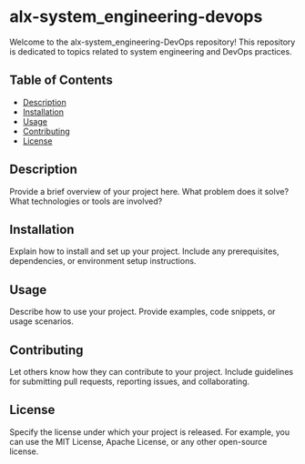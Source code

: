 
# alx-system_engineering-devops

Welcome to the alx-system_engineering-DevOps repository! This repository is dedicated to topics related to system engineering and DevOps practices.

## Table of Contents
- [Description](#description)
- [Installation](#installation)
- [Usage](#usage)
- [Contributing](#contributing)
- [License](#license)

## Description
Provide a brief overview of your project here. What problem does it solve? What technologies or tools are involved?

## Installation
Explain how to install and set up your project. Include any prerequisites, dependencies, or environment setup instructions.

## Usage
Describe how to use your project. Provide examples, code snippets, or usage scenarios.

## Contributing
Let others know how they can contribute to your project. Include guidelines for submitting pull requests, reporting issues, and collaborating.

## License
Specify the license under which your project is released. For example, you can use the MIT License, Apache License, or any other open-source license.
